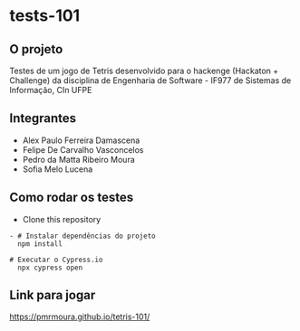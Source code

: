 # tests-101

## O projeto
Testes de um jogo de Tetris desenvolvido para o hackenge (Hackaton + Challenge) da disciplina de Engenharia de Software - IF977 de Sistemas de Informação, CIn UFPE

## Integrantes
- Alex Paulo Ferreira Damascena
- Felipe De Carvalho Vasconcelos
- Pedro da Matta Ribeiro Moura
- Sofia Melo Lucena

## Como rodar os testes
- Clone this repository

```
- # Instalar dependências do projeto
  npm install

# Executar o Cypress.io
  npx cypress open
```

##

## Link para jogar
https://pmrmoura.github.io/tetris-101/
